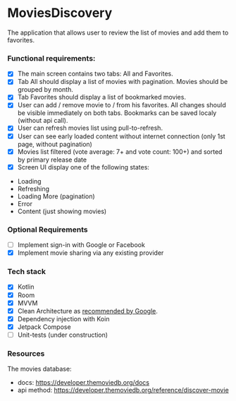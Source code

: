 # MoviesDiscovery 
The application that allows user to review the list of movies and add them to favorites. 

### Functional requirements:

- [x] The main screen contains two tabs: All and Favorites.
- [x] Tab All should display a list of movies with pagination. Movies should be grouped by month.
- [x] Tab Favorites should display a list of bookmarked movies.
- [x] User can add / remove movie to / from his favorites. All changes should be visible immediately on both tabs. Bookmarks can be saved localy (without api call).
- [x] User can refresh movies list using pull-to-refresh.
- [x] User can see early loaded content without internet connection (only 1st page, without pagination)
- [x] Movies list filtered (vote average: 7+ and vote count: 100+) and sorted by primary release date
- [x] Screen UI display one of the following states:
- Loading
- Refreshing
- Loading More (pagination)
- Error
- Content (just showing movies)

### Optional Requirements
- [ ] Implement sign-in with Google or Facebook
- [x] Implement movie sharing via any existing provider

### Tech stack
- [x] Kotlin
- [x] Room
- [x] MVVM
- [x] Clean Architecture as [recommended by Google](https://developer.android.com/topic/architecture).
- [x] Dependency injection with Koin
- [x] Jetpack Compose
- [ ] Unit-tests (under construction)

### Resources
The movies database: 
- docs: https://developer.themoviedb.org/docs
- api method: https://developer.themoviedb.org/reference/discover-movie
